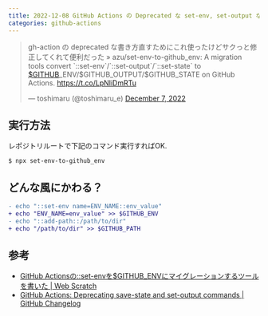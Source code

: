 ```yaml
---
title: 2022-12-08 GitHub Actions の Deprecated な set-env, set-output などを簡単に置換する
categories: github-actions
---
```


<blockquote class="twitter-tweet"><p lang="ja" dir="ltr">gh-action の deprecated な書き方直すためにこれ使ったけどサクっと修正してくれて便利だった » azu/set-env-to-github_env: A migration tools convert `::set-env`/`::set-output`/`::set-state` to <a href="https://twitter.com/search?q=%24GITHUB&amp;src=ctag&amp;ref_src=twsrc%5Etfw">$GITHUB</a>_ENV/$GITHUB_OUTPUT/$GITHUB_STATE on GitHub Actions. <a href="https://t.co/LpNliDmRTu">https://t.co/LpNliDmRTu</a></p>&mdash; toshimaru (@toshimaru_e) <a href="https://twitter.com/toshimaru_e/status/1600497994750906370?ref_src=twsrc%5Etfw">December 7, 2022</a></blockquote> <script async src="https://platform.twitter.com/widgets.js" charset="utf-8"></script>

## 実行方法

レポジトリルートで下記のコマンド実行すればOK.

```console
$ npx set-env-to-github_env
```

## どんな風にかわる？

```diff
- echo "::set-env name=ENV_NAME::env_value"
+ echo "ENV_NAME=env_value" >> $GITHUB_ENV
- echo "::add-path::/path/to/dir"
+ echo "/path/to/dir" >> $GITHUB_PATH
```

## 参考

- [GitHub Actionsの::set-envを$GITHUB\_ENVにマイグレーションするツールを書いた \| Web Scratch](https://efcl.info/2020/11/13/set-env-to-github_env/)
- [GitHub Actions: Deprecating save-state and set-output commands \| GitHub Changelog](https://github.blog/changelog/2022-10-11-github-actions-deprecating-save-state-and-set-output-commands/)
